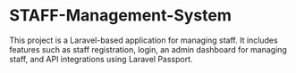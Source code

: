 # STAFF-Management-System
This project is a Laravel-based application for managing staff. It includes features such as staff registration, login, an admin dashboard for managing staff, and API integrations using Laravel Passport.
